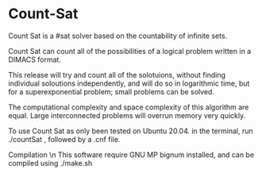 # Count-Sat

Count Sat is a #sat solver based on the countability of infinite sets. 

Count Sat can count all of the possibilities of a logical problem written in a DIMACS format.

This release will try and count all of the solotuions, without finding individual soloutions independently, and will do so in logarithmic time, but for a superexponential problem; small problems can be solved.

The computational complexity and space complexity of this algorithm are equal. Large interconnected problems will overrun memory very quickly.

To use
Count Sat as only been tested on Ubuntu 20.04.
in the terminal, run ./countSat , followed by a .cnf file.

Compilation \n
This software require GNU MP bignum installed, and can be compiled using ./make.sh
